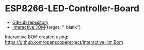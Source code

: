 # ESP8266-LED-Controller-Board
- [GitHub repository <i class="fa fa-external-link"></i>](https://github.com/hampussandberg/esp-boards/tree/master/ESP8266-LED-Controller-Board)
- [Interactive BOM](ESP8266-LED-Controller-Board-ibom.html){target="\_blank"}


Interactive BOM created using: https://github.com/openscopeproject/InteractiveHtmlBom

